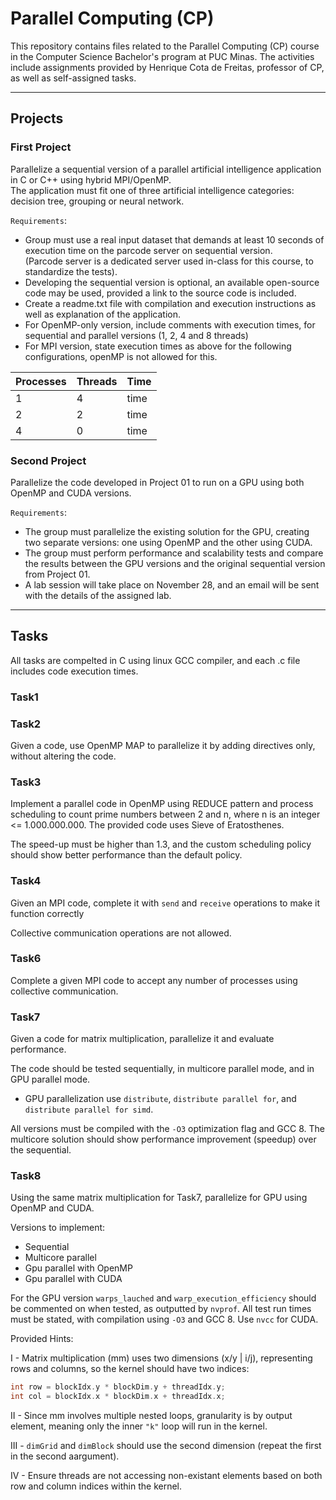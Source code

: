 # Parallel Computing (CP)

This repository contains files related to the Parallel Computing (CP) course in the Computer Science Bachelor's program at PUC Minas. The activities include assignments provided by Henrique Cota de Freitas, professor of CP, as well as self-assigned tasks.

---

## Projects

### First Project

Parallelize a sequential version of a parallel artificial intelligence application in C or C++ using hybrid MPI/OpenMP.  
The application must fit one of three artificial intelligence categories:
decision tree, grouping or neural network.  

`Requirements`:
- Group must use a real input dataset that demands at least 10 seconds of execution time on the parcode server on sequential version.  
(Parcode server is a dedicated server used in-class for this course, to standardize the tests).
- Developing the sequential version is optional, an available open-source code may be used, provided a link to the source code is included.  
- Create a readme.txt file with compilation and execution instructions as well as explanation of the application.  
- For OpenMP-only version, include comments with execution times, for sequential and parallel versions (1, 2, 4 and 8 threads)  
- For MPI version, state execution times as above for the following configurations, openMP is not allowed for this.  
  
| Processes | Threads | Time |
| --- | --- | --- |
| 1 | 4 | time |
| 2 | 2 | time |
| 4 | 0 | time |

### Second Project

Parallelize the code developed in Project 01 to run on a GPU using both OpenMP and CUDA versions.

`Requirements`:
- The group must parallelize the existing solution for the GPU, creating two separate versions: one using OpenMP and the other using CUDA.  
- The group must perform performance and scalability tests and compare the results between the GPU versions and the original sequential version from Project 01.  
- A lab session will take place on November 28, and an email will be sent with the details of the assigned lab.  

---

## Tasks
All tasks are compelted in C using linux GCC compiler, and each .c file includes code execution times.

### Task1

### Task2
Given a code, use OpenMP MAP to parallelize it by adding directives only, without altering the code.

### Task3
Implement a parallel code in OpenMP using REDUCE pattern and process scheduling to count prime numbers between 2 and n, where n is an integer <= 1.000.000.000. The provided code uses Sieve of Eratosthenes.

The speed-up must be higher than 1.3, and the custom scheduling policy should show better performance than the default policy.

### Task4
Given an MPI code, complete it with `send` and `receive` operations to make it function correctly

Collective communication operations are not allowed.

### Task6
Complete a given MPI code to accept any number of processes using collective communication.

### Task7
Given a code for matrix multiplication, parallelize it and evaluate performance.

The code should be tested sequentially, in multicore parallel mode, and in GPU parallel mode.
- GPU parallelization use `distribute`, `distribute parallel for`, and `distribute parallel for simd`.

All versions must be compiled with the `-O3` optimization flag and GCC 8. The multicore solution should show performance improvement (speedup) over the sequential.

### Task8
Using the same matrix multiplication for Task7, parallelize for GPU using OpenMP and CUDA.

Versions to implement:
- Sequential
- Multicore parallel
- Gpu parallel with OpenMP
- Gpu parallel with CUDA

For the GPU version `warps_lauched` and `warp_execution_efficiency` should be commented on when tested, as outputted by `nvprof`. All test run times must be stated, with compilation using `-O3` and GCC 8. Use `nvcc` for CUDA.

Provided Hints:

I - Matrix multiplication (mm) uses two dimensions (x/y | i/j), representing rows and columns, so the kernel should have two indices:
```C
int row = blockIdx.y * blockDim.y + threadIdx.y;
int col = blockIdx.x * blockDim.x + threadIdx.x;
```
II - Since mm involves multiple nested loops, granularity is by output element, meaning only the inner `"k"` loop will run in the kernel.

III - `dimGrid` and `dimBlock` should use the second dimension (repeat the first in the second aargument).

IV - Ensure threads are not accessing non-existant elements based on both row and column indices within the kernel.
